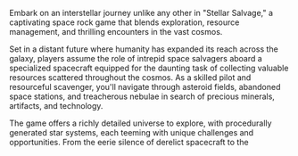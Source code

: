 Embark on an interstellar journey unlike any other in "Stellar Salvage," a captivating space rock game that blends exploration, resource management, and thrilling encounters in the vast cosmos.

Set in a distant future where humanity has expanded its reach across the galaxy, players assume the role of intrepid space salvagers aboard a specialized spacecraft equipped for the daunting task of collecting valuable resources scattered throughout the cosmos. As a skilled pilot and resourceful scavenger, you'll navigate through asteroid fields, abandoned space stations, and treacherous nebulae in search of precious minerals, artifacts, and technology.

The game offers a richly detailed universe to explore, with procedurally generated star systems, each teeming with unique challenges and opportunities. From the eerie silence of derelict spacecraft to the

